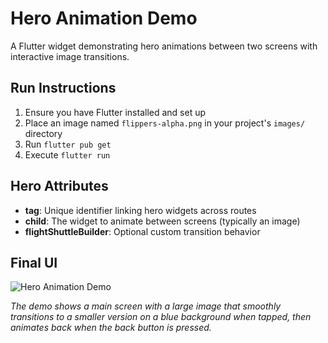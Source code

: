 # Hero Animation Demo

A Flutter widget demonstrating hero animations between two screens with interactive image transitions.

## Run Instructions

1. Ensure you have Flutter installed and set up
2. Place an image named `flippers-alpha.png` in your project's `images/` directory
3. Run `flutter pub get`
4. Execute `flutter run`

## Hero Attributes

- **tag**: Unique identifier linking hero widgets across routes
- **child**: The widget to animate between screens (typically an image)
- **flightShuttleBuilder**: Optional custom transition behavior

## Final UI

![Hero Animation Demo](https://via.placeholder.com/300x600/378CE7/FFFFFF?text=Hero+Animation+Demo+Screen)

*The demo shows a main screen with a large image that smoothly transitions to a smaller version on a blue background when tapped, then animates back when the back button is pressed.*
